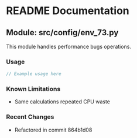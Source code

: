 # README Documentation

## Module: src/config/env_73.py

This module handles performance bugs operations.

### Usage

```java
// Example usage here
```

### Known Limitations

- Same calculations repeated CPU waste

### Recent Changes

- Refactored in commit 864b1d08
